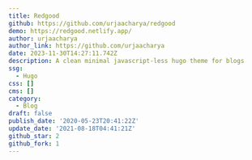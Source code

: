 ```yaml
---
title: Redgood
github: https://github.com/urjaacharya/redgood
demo: https://redgood.netlify.app/
author: urjaacharya
author_link: https://github.com/urjaacharya
date: 2023-11-30T14:27:11.742Z
description: A clean minimal javascript-less hugo theme for blogs
ssg:
  - Hugo
css: []
cms: []
category:
  - Blog
draft: false
publish_date: '2020-05-23T20:41:22Z'
update_date: '2021-08-18T04:41:21Z'
github_star: 2
github_fork: 1
---
```

